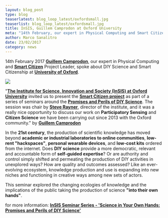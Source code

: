 ```yaml
---
layout: blog_post
type: blog
teaserlatest: blog_loop_latest/oxfordsmall.jpg
teaserlist: blog_loop_latest/oxfordsmall.jpg
title: InSIS, Guillem Camprodon at Oxford University
meta: "14th February, our expert in Physical Computing and Smart Citizen Project Leader, Guillem Camprodon, spoke about DIY Science and Smart Citizenship at University of Oxford. InSIS invited us to take part at a series of seminars about the Promises and Perils of DIY Science."
author: Marco Sanalitro
date: 23/02/2017 
category: news
---
```


14th February 2017 <strong><a href="https://iaac.net/people/guillem-camprodon/">Guillem Camprodon</a></strong>, our expert in Physical Computing and <strong><a href="https://smartcitizen.me/">Smart Citizen</a></strong> Project Leader, spoke about DIY Science and Smart Citizenship at <strong><a href="http://www.ox.ac.uk/">University of Oxford</a></strong>.<br>

<img src= "http://www.fablabbcn.org/img/blog/blog_loop_latest/oxford.jpg" align="middle"> 
<br>

"<strong><a href="http://www.insis.ox.ac.uk/">The Institute for Science, Innovation and Society (InSIS) at Oxford University</a></strong> invited us to present the <strong><a href="https://smartcitizen.me/">Smart Citizen project</a></strong> as part of a series of seminars around the <strong><a href="http://www.insis.ox.ac.uk/news-events/news/article/date/2016/12/insis-seminar-series-science-in-your-own-hands-promises-and-perils-of-diy-science/?cHash=721c60130bcb82d1b81ebfa7d3901efb">Promises and Perils of DIY Science</a></strong>. The session was chair by <strong><a href="http://www.keble.ox.ac.uk/academics/about/professor-steve-rayner">Steve Rayner</a></strong>, director of the institute, and it was a really nice opportunity to discuss our work on <strong>Participatory Sensing</strong> and <strong>Citizen Science</strong> we have been carrying out since 2013 with the Oxford community." by <strong><a href="https://iaac.net/people/guillem-camprodon/">Guillem Camprodon</a></strong><br>

In the <strong>21st century</strong>, the production of scientific knowledge has moved beyond <strong>academic or industrial laboratories to online communities</strong>, <strong>low-rent "hackspaces"</strong>, <strong>personal wearable devices</strong>, and <strong>low-cost kits</strong> ordered from the internet. Does <strong>DIY science</strong> provide a more democratic, relevant and accountable form of <strong>self-guided expertise</strong>? Or are authority and control simply shifted and permeating the production of DIY activities in unexplored ways? How are quality and outcomes assessed? Like an ever-evolving ecosystem, knowledge production and use is expanding into new niches and functioning in creative ways among new sets of actors.<br>

This seminar explored the changing ecologies of knowledge and the implications of the public taking the production of science <strong>"into their own hands"</strong>.<br>

for more information: <strong><a href="http://www.insis.ox.ac.uk/news-events/news/article/date/2016/12/insis-seminar-series-science-in-your-own-hands-promises-and-perils-of-diy-science/?cHash=721c60130bcb82d1b81ebfa7d3901efb">InSIS Seminar Series - 'Science in Your Own Hands: Promises and Perils of DIY Science'</a></strong>
<br>





